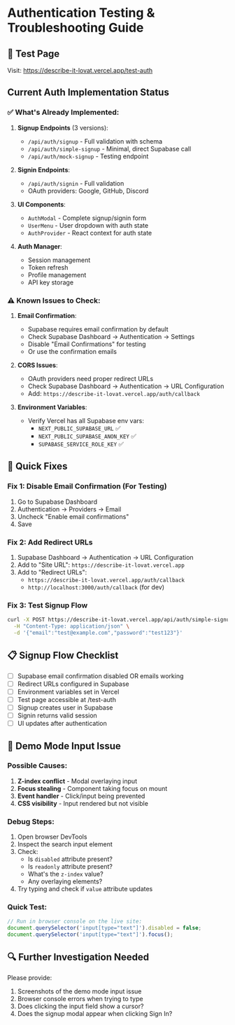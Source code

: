 # Authentication Testing & Troubleshooting Guide

## 🧪 Test Page
Visit: https://describe-it-lovat.vercel.app/test-auth

## Current Auth Implementation Status

### ✅ What's Already Implemented:
1. **Signup Endpoints** (3 versions):
   - `/api/auth/signup` - Full validation with schema
   - `/api/auth/simple-signup` - Minimal, direct Supabase call
   - `/api/auth/mock-signup` - Testing endpoint

2. **Signin Endpoints**:
   - `/api/auth/signin` - Full validation
   - OAuth providers: Google, GitHub, Discord

3. **UI Components**:
   - `AuthModal` - Complete signup/signin form
   - `UserMenu` - User dropdown with auth state
   - `AuthProvider` - React context for auth state

4. **Auth Manager**:
   - Session management
   - Token refresh
   - Profile management
   - API key storage

### ⚠️ Known Issues to Check:

1. **Email Confirmation**:
   - Supabase requires email confirmation by default
   - Check Supabase Dashboard → Authentication → Settings
   - Disable "Email Confirmations" for testing
   - Or use the confirmation emails

2. **CORS Issues**:
   - OAuth providers need proper redirect URLs
   - Check Supabase Dashboard → Authentication → URL Configuration
   - Add: `https://describe-it-lovat.vercel.app/auth/callback`

3. **Environment Variables**:
   - Verify Vercel has all Supabase env vars:
     - `NEXT_PUBLIC_SUPABASE_URL` ✅
     - `NEXT_PUBLIC_SUPABASE_ANON_KEY` ✅
     - `SUPABASE_SERVICE_ROLE_KEY` ✅

## 🔧 Quick Fixes

### Fix 1: Disable Email Confirmation (For Testing)
1. Go to Supabase Dashboard
2. Authentication → Providers → Email
3. Uncheck "Enable email confirmations"
4. Save

### Fix 2: Add Redirect URLs
1. Supabase Dashboard → Authentication → URL Configuration
2. Add to "Site URL": `https://describe-it-lovat.vercel.app`
3. Add to "Redirect URLs":
   - `https://describe-it-lovat.vercel.app/auth/callback`
   - `http://localhost:3000/auth/callback` (for dev)

### Fix 3: Test Signup Flow
```bash
curl -X POST https://describe-it-lovat.vercel.app/api/auth/simple-signup \
  -H "Content-Type: application/json" \
  -d '{"email":"test@example.com","password":"test123"}'
```

## 📋 Signup Flow Checklist

- [ ] Supabase email confirmation disabled OR emails working
- [ ] Redirect URLs configured in Supabase
- [ ] Environment variables set in Vercel
- [ ] Test page accessible at /test-auth
- [ ] Signup creates user in Supabase
- [ ] Signin returns valid session
- [ ] UI updates after authentication

## 🐛 Demo Mode Input Issue

### Possible Causes:
1. **Z-index conflict** - Modal overlaying input
2. **Focus stealing** - Component taking focus on mount
3. **Event handler** - Click/input being prevented
4. **CSS visibility** - Input rendered but not visible

### Debug Steps:
1. Open browser DevTools
2. Inspect the search input element
3. Check:
   - Is `disabled` attribute present?
   - Is `readonly` attribute present?
   - What's the `z-index` value?
   - Any overlaying elements?
4. Try typing and check if `value` attribute updates

### Quick Test:
```javascript
// Run in browser console on the live site:
document.querySelector('input[type="text"]').disabled = false;
document.querySelector('input[type="text"]').focus();
```

## 🔍 Further Investigation Needed

Please provide:
1. Screenshots of the demo mode input issue
2. Browser console errors when trying to type
3. Does clicking the input field show a cursor?
4. Does the signup modal appear when clicking Sign In?

